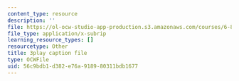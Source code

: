 ```yaml
---
content_type: resource
description: ''
file: https://ol-ocw-studio-app-production.s3.amazonaws.com/courses/6-832-underactuated-robotics-spring-2009/56c9bdb1d382e76a918980311bdb1677_ufM3HLTZ47k.srt
file_type: application/x-subrip
learning_resource_types: []
resourcetype: Other
title: 3play caption file
type: OCWFile
uid: 56c9bdb1-d382-e76a-9189-80311bdb1677
---
```

